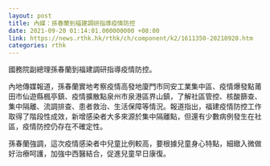 ```yaml
---
layout: post
title: 內媒：孫春蘭到福建調研指導疫情防控
date: 2021-09-20 01:14:01.000000000 +08:00
link: https://news.rthk.hk/rthk/ch/component/k2/1611350-20210920.htm
categories: rthk
---
```


國務院副總理孫春蘭到福建調研指導疫情防控。

內地傳媒報道，孫春蘭實地考察疫情高發地廈門市同安工業集中區、疫情爆發點莆田市仙遊縣楓亭鎮、疫情擴散點泉州市泉港區界山鎮，了解社區管控、核酸篩查、集中隔離、流調排查、患者救治、生活保障等情況。報道指出，福建疫情防控工作取得了階段性成效，新增感染者大多來源於集中隔離點，但還有少數病例發生在社區，疫情防控仍存在不確定性。

孫春蘭強調，這次疫情感染者中兒童比例較高，要根據兒童身心特點，細緻入微做好治療呵護，加強中西醫結合，促進兒童早日康復。
